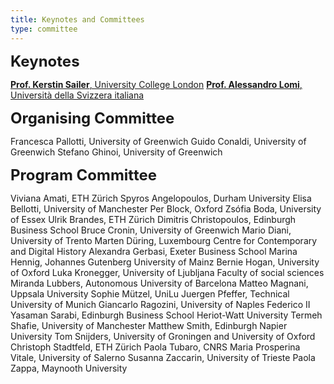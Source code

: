 ```yaml
---
title: Keynotes and Committees
type: committee
---
```


**<font size="5">Keynotes</font>**

<a href="https://www.ucl.ac.uk/bartlett/architecture/people/dr-kerstin-sailer" target="_blank">**Prof. Kerstin Sailer**, University College London</a>
<a href="http://www.european-academy-sociology.eu/fellows/lomi.html" target="_blank">**Prof. Alessandro Lomi**, Università della Svizzera italiana</a>

**<font size="5">Organising Committee</font>**

Francesca Pallotti, University of Greenwich
Guido Conaldi, University of Greenwich
Stefano Ghinoi, University of Greenwich

**<font size="5">Program Committee</font>**

Viviana Amati, ETH Zürich
Spyros Angelopoulos, Durham University
Elisa Bellotti, University of Manchester
Per Block, Oxford
Zsófia Boda, University of Essex
Ulrik Brandes, ETH Zürich
Dimitris Christopoulos, Edinburgh Business School
Bruce Cronin, University of Greenwich
Mario Diani, University of Trento
Marten Düring, Luxembourg Centre for Contemporary and Digital History
Alexandra Gerbasi, Exeter Business School
Marina Hennig, Johannes Gutenberg University of Mainz
Bernie Hogan, University of Oxford
Luka Kronegger, University of Ljubljana Faculty of social sciences
Miranda Lubbers, Autonomous University of Barcelona
Matteo Magnani, Uppsala University
Sophie Mützel, UniLu
Juergen Pfeffer, Technical University of Munich
Giancarlo Ragozini, University of Naples Federico II
Yasaman Sarabi, Edinburgh Business School Heriot-Watt University 
Termeh Shafie, University of Manchester
Matthew Smith, Edinburgh Napier University 
Tom Snijders, University of Groningen and University of Oxford
Christoph Stadtfeld, ETH Zürich
Paola Tubaro, CNRS
Maria Prosperina Vitale, University of Salerno
Susanna Zaccarin, University of Trieste
Paola Zappa, Maynooth University
